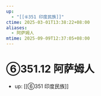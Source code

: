 ```yaml
---
up:
  - "[[⑥351 印度民族]]"
ctime: 2025-03-01T13:38:22+08:00
aliases:
  - 阿萨姆人
mtime: 2025-09-09T12:37:05+08:00
---
```


# ⑥351.12 阿萨姆人

- up: [[⑥351 印度民族]]
